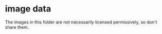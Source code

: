 # image data

The images in this folder are not necessarily licensed permissively, so don't share them.

